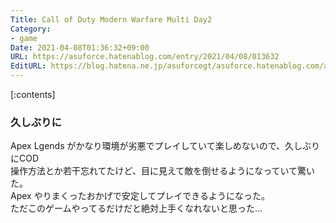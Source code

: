 ```yaml
---
Title: Call of Duty Modern Warfare Multi Day2
Category:
- game
Date: 2021-04-08T01:36:32+09:00
URL: https://asuforce.hatenablog.com/entry/2021/04/08/013632
EditURL: https://blog.hatena.ne.jp/asuforcegt/asuforce.hatenablog.com/atom/entry/26006613713599434
---
```


[:contents]

### 久しぶりに

Apex Lgends がかなり環境が劣悪でプレイしていて楽しめないので、久しぶりにCOD  
操作方法とか若干忘れてたけど、目に見えて敵を倒せるようになっていて驚いた。  
Apex やりまくったおかげで安定してプレイできるようになった。  
ただこのゲームやってるだけだと絶対上手くなれないと思った...


